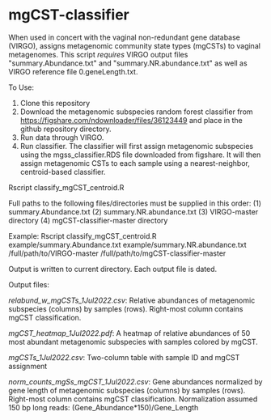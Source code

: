 # mgCST-classifier
When used in concert with the vaginal non-redundant gene database (VIRGO), assigns metagenomic community state types (mgCSTs) to vaginal metagenomes. 
This script *requires* VIRGO output files "summary.Abundance.txt" and "summary.NR.abundance.txt" as well as VIRGO reference file 0.geneLength.txt.

To Use: 
  1. Clone this repository
  2. Download the metagenomic subspecies random forest classifier from https://figshare.com/ndownloader/files/36123449 and place in the github repository directory. 
  3. Run data through VIRGO.
  4. Run classifier. The classifier will first assign metagenomic subspecies using the mgss_classifier.RDS file downloaded from figshare. It will then assign metagenomic CSTs to each sample using a nearest-neighbor, centroid-based classifier. 
  
Rscript classify_mgCST_centroid.R

Full paths to the following files/directories must be supplied in this order:
(1) summary.Abundance.txt
(2) summary.NR.abundance.txt
(3) VIRGO-master directory
(4) mgCST-classifier-master directory

Example: Rscript classify_mgCST_centroid.R example/summary.Abundance.txt example/summary.NR.abundance.txt /full/path/to/VIRGO-master /full/path/to/mgCST-classifier-master

Output is written to current directory. Each output file is dated.

Output files: 

*relabund_w_mgCSTs_1Jul2022.csv*: Relative abundances of metagenomic subspecies (columns) by samples (rows). Right-most column contains mgCST classification.

*mgCST_heatmap_1Jul2022.pdf*: A heatmap of relative abundances of 50 most abundant metagenomic subspecies with samples colored by mgCST. 

*mgCSTs_1Jul2022.csv*: Two-column table with sample ID and mgCST assignment

*norm_counts_mgSs_mgCST_1Jul2022.csv*: Gene abundances normalized by gene length of metagenomic subspecies (columns) by samples (rows). Right-most column contains mgCST classification. Normalization assumed 150 bp long reads: (Gene_Abundance*150)/Gene_Length
